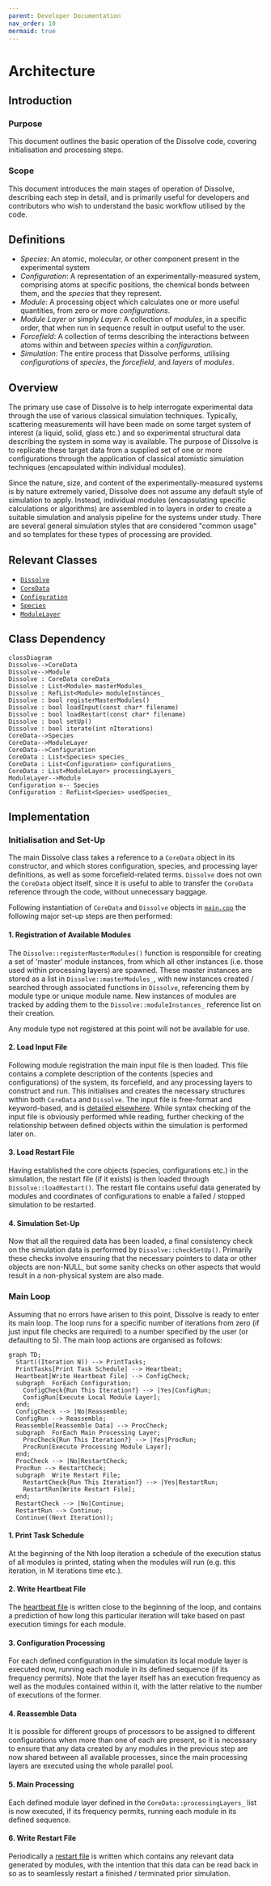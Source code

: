 ```yaml
---
parent: Developer Documentation
nav_order: 10
mermaid: true
---
```

# Architecture

## Introduction

### Purpose
This document outlines the basic operation of the Dissolve code, covering initialisation and processing steps.

### Scope
This document introduces the main stages of operation of Dissolve, describing each step in detail, and is primarily useful for developers and contributors who wish to understand the basic workflow utilised by the code.

## Definitions

- _Species_: An atomic, molecular, or other component present in the experimental system
- _Configuration_: A representation of an experimentally-measured system, comprising atoms at specific positions, the chemical bonds between them, and the _species_ that they represent. 
- _Module_: A processing object which calculates one or more useful quantities, from zero or more _configurations_.
- _Module Layer_ or simply _Layer_: A collection of _modules_, in a specific order, that when run in sequence result in output useful to the user.
- _Forcefield_: A collection of terms describing the interactions between atoms within and between _species_ within a _configuration_.
- _Simulation_: The entire process that Dissolve performs, utilising _configurations_ of _species_, the _forcefield_, and _layers_ of _modules_.

## Overview

The primary use case of Dissolve is to help interrogate experimental data through the use of various classical simulation techniques. Typically, scattering measurements will have been made on some target system of interest (a liquid, solid, glass etc.) and so experimental structural data describing the system in some way is available. The purpose of Dissolve is to replicate these target data from a supplied set of one or more configurations through the application of classical atomistic simulation techniques (encapsulated within individual modules).

Since the nature, size, and content of the experimentally-measured systems is by nature extremely varied, Dissolve does not assume any default style of simulation to apply. Instead, individual modules (encapsulating specific calculations or algorithms) are assembled in to layers in order to create a suitable simulation and analysis pipeline for the systems under study. There are several general simulation styles that are considered "common usage" and so templates for these types of processing are provided.

## Relevant Classes

- [`Dissolve`](https://github.com/trisyoungs/dissolve/tree/develop/src/main/dissolve.h)
- [`CoreData`](https://github.com/trisyoungs/dissolve/tree/develop/src/classes/coredata.h)
- [`Configuration`](https://github.com/trisyoungs/dissolve/tree/develop/src/classes/configuration.h)
- [`Species`](https://github.com/trisyoungs/dissolve/tree/develop/src/classes/species.h)
- [`ModuleLayer`](https://github.com/trisyoungs/dissolve/tree/develop/src/module/layer.h)

## Class Dependency

```mermaid
classDiagram
Dissolve-->CoreData
Dissolve-->Module
Dissolve : CoreData coreData_
Dissolve : List<Module> masterModules_
Dissolve : RefList<Module> moduleInstances_
Dissolve : bool registerMasterModules()
Dissolve : bool loadInput(const char* filename)
Dissolve : bool loadRestart(const char* filename)
Dissolve : bool setUp()
Dissolve : bool iterate(int nIterations)
CoreData-->Species
CoreData-->ModuleLayer
CoreData-->Configuration
CoreData : List<Species> species_
CoreData : List<Configuration> configurations_
CoreData : List<ModuleLayer> processingLayers_
ModuleLayer-->Module
Configuration o-- Species
Configuration : RefList<Species> usedSpecies_
```

## Implementation

### Initialisation and Set-Up

The main Dissolve class takes a reference to a `CoreData` object in its constructor, and which stores configuration, species, and processing layer definitions, as well as some forcefield-related terms. `Dissolve` does not own the `CoreData` object itself, since it is useful to able to transfer the `CoreData` reference through the code, without unnecessary baggage.

Following instantiation of `CoreData` and `Dissolve` objects in [`main.cpp`](https://github.com/trisyoungs/dissolve/tree/develop/src/main.cpp) the following major set-up steps are then performed:

#### 1. Registration of Available Modules

The `Dissolve::registerMasterModules()` function is responsible for creating a set of 'master' module instances, from which all other instances (i.e. those used within processing layers) are spawned. These master instances are stored as a list in `Dissolve::masterModules_`, with new instances created / searched through associated functions in `Dissolve`, referencing them by module type or unique module name. New instances of modules are tracked by adding them to the `Dissolve::moduleInstances_` reference list on their creation.

Any module type not registered at this point will not be available for use.

#### 2. Load Input File 

Following module registration the main input file is then loaded. This file contains a complete description of the contents (species and configurations) of the system, its forcefield, and any processing layers to construct and run. This initialises and creates the necessary structures within both `CoreData` and `Dissolve`. The input file is free-format and keyword-based, and is [detailed elsewhere](../InputOutput/InputFile/README.md). While syntax checking of the input file is obviously performed while reading, further checking of the relationship between defined objects within the simulation is performed later on.

#### 3. Load Restart File

Having established the core objects (species, configurations etc.) in the simulation, the restart file (if it exists) is then loaded through `Dissolve::loadRestart()`. The restart file contains useful data generated by modules and coordinates of configurations to enable a failed / stopped simulation to be restarted.

#### 4. Simulation Set-Up

Now that all the required data has been loaded, a final consistency check on the simulation data is performed by `Dissolve::checkSetUp()`. Primarily these checks involve ensuring that the necessary pointers to data or other objects are non-NULL, but some sanity checks on other aspects that would result in a non-physical system are also made.

### Main Loop

Assuming that no errors have arisen to this point, Dissolve is ready to enter its main loop. The loop runs for a specific number of iterations from zero (if just input file checks are required) to a number specified by the user (or defaulting to 5). The main loop actions are organised as follows:

```mermaid
graph TD;
  Start((Iteration N)) --> PrintTasks;
  PrintTasks[Print Task Schedule] --> Heartbeat;
  Heartbeat[Write Heartbeat File] --> ConfigCheck;
  subgraph  ForEach Configuration;
    ConfigCheck{Run This Iteration?} --> |Yes|ConfigRun; 
    ConfigRun[Execute Local Module Layer];
  end;
  ConfigCheck --> |No|Reassemble;
  ConfigRun --> Reassemble;
  Reassemble[Reassemble Data] --> ProcCheck;
  subgraph  ForEach Main Processing Layer;
    ProcCheck{Run This Iteration?} --> |Yes|ProcRun;
    ProcRun[Execute Processing Module Layer];
  end;
  ProcCheck --> |No|RestartCheck;
  ProcRun --> RestartCheck;
  subgraph  Write Restart File;
    RestartCheck{Run This Iteration?} --> |Yes|RestartRun;
    RestartRun[Write Restart File];
  end;
  RestartCheck --> |No|Continue;
  RestartRun --> Continue;
  Continue((Next Iteration));
```

#### 1. Print Task Schedule

At the beginning of the Nth loop iteration a schedule of the execution status of all modules is printed, stating when the modules will run (e.g. this iteration, in M iterations time etc.).

#### 2. Write Heartbeat File

The [heartbeat file](../InputOutput/Heartbeat.md) is written close to the beginning of the loop, and contains a prediction of how long this particular iteration will take based on past execution timings for each module.

#### 3. Configuration Processing

For each defined configuration in the simulation its local module layer is executed now, running each module in its defined sequence (if its frequency permits). Note that the layer itself has an execution frequency as well as the modules contained within it, with the latter relative to the number of executions of the former.

#### 4. Reassemble Data

It is possible for different groups of processors to be assigned to different configurations when more than one of each are present, so it is necessary to ensure that any data created by any modules in the previous step are now shared between all available processes, since the main processing layers are executed using the whole parallel pool.

#### 5. Main Processing

Each defined module layer defined in the `CoreData::processingLayers_` list is now executed, if its frequency permits, running each module in its defined sequence.

#### 6. Write Restart File

Periodically a [restart file](../InputOutput/Restart.md) is written which contains any relevant data generated by modules, with the intention that this data can be read back in so as to seamlessly restart a finished / terminated prior simulation.

